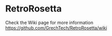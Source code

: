 # RetroRosetta
Check the Wiki page for more information
https://github.com/GrechTech/RetroRosetta/wiki
